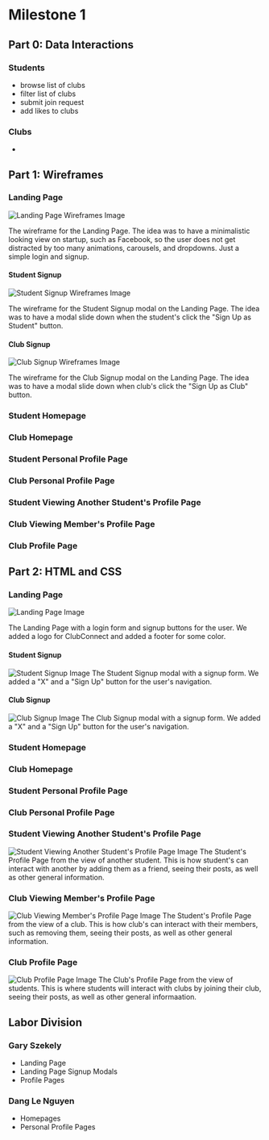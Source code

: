 # Milestone 1

## Part 0: Data Interactions
  ### Students
  - browse list of clubs
  - filter list of clubs
  - submit join request
  - add likes to clubs
  ### Clubs
  -

## Part 1: Wireframes
  ### Landing Page
  ![Landing Page Wireframes Image](LandingPageWireframes.png "Landing Page Wireframes")

  The wireframe for the Landing Page. The idea was to have a minimalistic looking view on startup, such as Facebook, so the user does not get distracted by too many animations, carousels, and dropdowns. Just a simple login and signup.

  #### Student Signup
  ![Student Signup Wireframes Image](StudentSignupWireframes.png "Student Signup Wireframes")

  The wireframe for the Student Signup modal on the Landing Page. The idea was to have a modal slide down when the student's click the "Sign Up as Student" button.

  #### Club Signup
  ![Club Signup Wireframes Image](ClubSignupWireframes.png "Club Signup Wireframes")

  The wireframe for the Club Signup modal on the Landing Page. The idea was to have a modal slide down when club's click the "Sign Up as Club" button.

  ### Student Homepage

  ### Club Homepage

  ### Student Personal Profile Page

  ### Club Personal Profile Page

  ### Student Viewing Another Student's Profile Page

  ### Club Viewing Member's Profile Page

  ### Club Profile Page

## Part 2: HTML and CSS
  ### Landing Page
  ![Landing Page Image](LandingPage.png "Landing Page")

  The Landing Page with a login form and signup buttons for the user. We added a logo for ClubConnect and added a footer for some color.

  #### Student Signup
  ![Student Signup Image](StudentSignup.png "Student Signup")
  The Student Signup modal with a signup form. We added a "X" and a "Sign Up" button for the user's navigation.

  #### Club Signup
  ![Club Signup Image](ClubSignup.png "Club Signup")
  The Club Signup modal with a signup form. We added a "X" and a "Sign Up" button for the user's navigation.

  ### Student Homepage

  ### Club Homepage

  ### Student Personal Profile Page

  ### Club Personal Profile Page

  ### Student Viewing Another Student's Profile Page
  ![Student Viewing Another Student's Profile Page Image](StudentToStudentProfilePage.png "Student Viewing Another Student's Profile Page")
  The Student's Profile Page from the view of another student. This is how student's can interact with another by adding them as a friend, seeing their posts, as well as other general information.

  ### Club Viewing Member's Profile Page
  ![Club Viewing Member's Profile Page Image](ClubToStudentProfilePage.png "Club Viewing Member's Profile Page")
  The Student's Profile Page from the view of a club. This is how club's can interact with their members, such as removing them, seeing their posts, as well as other general information.

  ### Club Profile Page
  ![Club Profile Page Image](ClubProfilePage.png "Club Profile Page")
  The Club's Profile Page from the view of students. This is where students will interact with clubs by joining their club, seeing their posts, as well as other general informaation. 

## Labor Division
  ### Gary Szekely
  - Landing Page
  - Landing Page Signup Modals
  - Profile Pages
  ### Dang Le Nguyen
  - Homepages
  - Personal Profile Pages
